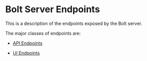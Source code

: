 # Bolt Server Endpoints

This is a description of the endpoints exposed by the Bolt server.

The major classes of endpoints are:

* [API Endpoints](/api-endpoints.md)

* [UI Endpoints](/ui-endpoints.md)


